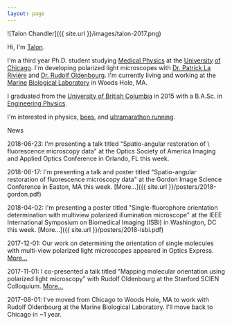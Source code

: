 ```yaml
---
layout: page
---
```


![Talon Chandler]({{ site.url }}/images/talon-2017.png)

Hi, I'm [Talon](https://books.google.com/books?id=pD6arNyKyi8C&pg=PT61&lpg=PT61&dq=%22Just+at+that+moment+the+Lord+of+the+Eagles+swept+down+from+above,+seized+him+in+his+talons,+and+was+gone.%22&source=bl&ots=2kfe5990uE&sig=8_ISf65WbcgOCJikcD5oP2Y2FXk&hl=en&sa=X&ved=0ahUKEwjO6IfYzvrTAhVLjlQKHXy0CXQQ6AEIKzAB#v=onepage&q=%22Just%20at%20that%20moment%20the%20Lord%20of%20the%20Eagles%20swept%20down%20from%20above%2C%20seized%20him%20in%20his%20talons%2C%20and%20was%20gone.%22&f=false).

I'm a third year Ph.D. student studying [Medical Physics][medphys] at the [University][chicago] [of Chicago][chicago]. I'm developing polarized light microscopes with [Dr. Patrick La][patrick] [Rivi&egrave;re][patrick] and [Dr. Rudolf Oldenbourg](http://www.mbl.edu/bell/current-faculty/oldenbourg-lab/). I'm currently living and working at the [Marine][mbl] [Biological Laboratory][mbl] in Woods Hole, MA.

I graduated from the [University of British Columbia][ubc] in 2015 with a B.A.Sc. in [Engineering Physics][fizz].

I'm interested in physics, [bees](http://scandiahoney.com/), and [ultramarathon running](http://ultrasignup.com/results_participant.aspx?fname=Talon&lname=Chandler).

<span class="bold">News</span>

2018-06-23: I'm presenting a talk titled "Spatio-angular restoration of \\
      fluorescence microscopy data" at the Optics Society of America Imaging and
      Applied Optics Conference in Orlando, FL this week.
      
2018-06-17: I'm presenting a talk and poster titled "Spatio-angular restoration
      of fluorescence microscopy data" at the Gordon Image Science Conference in Easton, MA this week. [More...]({{ site.url }}/posters/2018-gordon.pdf)

2018-04-02: I'm presenting a poster titled "Single-fluorophore orientation determination with multiview polarized illumination microscope" at the IEEE International Symposium on Biomedical Imaging (ISBI) in Washington, DC this week. [More...]({{ site.url }}/posters/2018-isbi.pdf)

2017-12-01: Our work on determining the orientation of single molecules with multi-view polarized light microscopes appeared in Optics Express. [More...](https://www.osapublishing.org/oe/abstract.cfm?uri=oe-25-25-31309&origin=search)

2017-11-01: I co-presented a talk titled "Mapping molecular orientation using polarized light microscopy" with Rudolf Oldenbourg at the Stanford SCIEN Colloquium. [More...](https://talks.stanford.edu/scien/scien-colloquium-series/#2017)

2017-08-01: I've moved from Chicago to Woods Hole, MA to work with Rudolf Oldenbourg at the Marine Biological Laboratory. I'll move back to Chicago in ~1 year.

[medphys]: http://medicalphysics.uchicago.edu/
[chicago]: https://www.uchicago.edu/
[patrick]: https://radiology.uchicago.edu/directory/patrick-la-riviere
[mbl]: http://www.mbl.edu/
[ubc]: https://www.ubc.ca/
[fizz]: http://www.engphys.ubc.ca/
